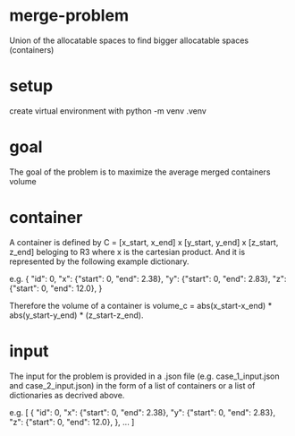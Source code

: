 # merge-problem
Union of the allocatable spaces to find bigger allocatable spaces (containers)

# setup

create virtual environment with python -m venv .venv

# goal
The goal of the problem is to maximize the average merged containers volume



# container
A container is defined by C = [x_start, x_end] x [y_start, y_end] x [z_start, z_end] beloging to R3 where x is the cartesian product. And it is represented by the following example dictionary.

e.g.
{
    "id": 0,
    "x": {"start": 0, "end": 2.38},
    "y": {"start": 0, "end": 2.83},
    "z": {"start": 0, "end": 12.0},
}

Therefore the volume of a container is volume_c = abs(x_start-x_end) * abs(y_start-y_end) * (z_start-z_end).

# input
The input for the problem is provided in a .json file (e.g. case_1_input.json and case_2_input.json) in the form of a list of containers or a list of dictionaries as decrived above.

e.g.
[
    {
        "id": 0,
        "x": {"start": 0, "end": 2.38},
        "y": {"start": 0, "end": 2.83},
        "z": {"start": 0, "end": 12.0},
    },
    ...
]

